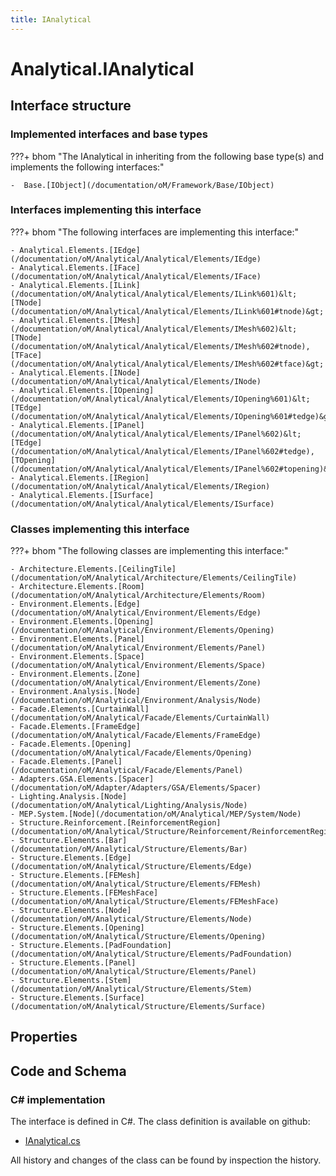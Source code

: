 ```yaml
---
title: IAnalytical
---
```


# Analytical.IAnalytical



## Interface structure

### Implemented interfaces and base types

???+ bhom "The IAnalytical in inheriting from the following base type(s) and implements the following interfaces:"

    -  Base.[IObject](/documentation/oM/Framework/Base/IObject)


### Interfaces implementing this interface

???+ bhom "The following interfaces are implementing this interface:"

    - Analytical.Elements.[IEdge](/documentation/oM/Analytical/Analytical/Elements/IEdge)
    - Analytical.Elements.[IFace](/documentation/oM/Analytical/Analytical/Elements/IFace)
    - Analytical.Elements.[ILink](/documentation/oM/Analytical/Analytical/Elements/ILink%601)&lt;[TNode](/documentation/oM/Analytical/Analytical/Elements/ILink%601#tnode)&gt;
    - Analytical.Elements.[IMesh](/documentation/oM/Analytical/Analytical/Elements/IMesh%602)&lt;[TNode](/documentation/oM/Analytical/Analytical/Elements/IMesh%602#tnode), [TFace](/documentation/oM/Analytical/Analytical/Elements/IMesh%602#tface)&gt;
    - Analytical.Elements.[INode](/documentation/oM/Analytical/Analytical/Elements/INode)
    - Analytical.Elements.[IOpening](/documentation/oM/Analytical/Analytical/Elements/IOpening%601)&lt;[TEdge](/documentation/oM/Analytical/Analytical/Elements/IOpening%601#tedge)&gt;
    - Analytical.Elements.[IPanel](/documentation/oM/Analytical/Analytical/Elements/IPanel%602)&lt;[TEdge](/documentation/oM/Analytical/Analytical/Elements/IPanel%602#tedge), [TOpening](/documentation/oM/Analytical/Analytical/Elements/IPanel%602#topening)&gt;
    - Analytical.Elements.[IRegion](/documentation/oM/Analytical/Analytical/Elements/IRegion)
    - Analytical.Elements.[ISurface](/documentation/oM/Analytical/Analytical/Elements/ISurface)


### Classes implementing this interface

???+ bhom "The following classes are implementing this interface:"

    - Architecture.Elements.[CeilingTile](/documentation/oM/Analytical/Architecture/Elements/CeilingTile)
    - Architecture.Elements.[Room](/documentation/oM/Analytical/Architecture/Elements/Room)
    - Environment.Elements.[Edge](/documentation/oM/Analytical/Environment/Elements/Edge)
    - Environment.Elements.[Opening](/documentation/oM/Analytical/Environment/Elements/Opening)
    - Environment.Elements.[Panel](/documentation/oM/Analytical/Environment/Elements/Panel)
    - Environment.Elements.[Space](/documentation/oM/Analytical/Environment/Elements/Space)
    - Environment.Elements.[Zone](/documentation/oM/Analytical/Environment/Elements/Zone)
    - Environment.Analysis.[Node](/documentation/oM/Analytical/Environment/Analysis/Node)
    - Facade.Elements.[CurtainWall](/documentation/oM/Analytical/Facade/Elements/CurtainWall)
    - Facade.Elements.[FrameEdge](/documentation/oM/Analytical/Facade/Elements/FrameEdge)
    - Facade.Elements.[Opening](/documentation/oM/Analytical/Facade/Elements/Opening)
    - Facade.Elements.[Panel](/documentation/oM/Analytical/Facade/Elements/Panel)
    - Adapters.GSA.Elements.[Spacer](/documentation/oM/Adapter/Adapters/GSA/Elements/Spacer)
    - Lighting.Analysis.[Node](/documentation/oM/Analytical/Lighting/Analysis/Node)
    - MEP.System.[Node](/documentation/oM/Analytical/MEP/System/Node)
    - Structure.Reinforcement.[ReinforcementRegion](/documentation/oM/Analytical/Structure/Reinforcement/ReinforcementRegion)
    - Structure.Elements.[Bar](/documentation/oM/Analytical/Structure/Elements/Bar)
    - Structure.Elements.[Edge](/documentation/oM/Analytical/Structure/Elements/Edge)
    - Structure.Elements.[FEMesh](/documentation/oM/Analytical/Structure/Elements/FEMesh)
    - Structure.Elements.[FEMeshFace](/documentation/oM/Analytical/Structure/Elements/FEMeshFace)
    - Structure.Elements.[Node](/documentation/oM/Analytical/Structure/Elements/Node)
    - Structure.Elements.[Opening](/documentation/oM/Analytical/Structure/Elements/Opening)
    - Structure.Elements.[PadFoundation](/documentation/oM/Analytical/Structure/Elements/PadFoundation)
    - Structure.Elements.[Panel](/documentation/oM/Analytical/Structure/Elements/Panel)
    - Structure.Elements.[Stem](/documentation/oM/Analytical/Structure/Elements/Stem)
    - Structure.Elements.[Surface](/documentation/oM/Analytical/Structure/Elements/Surface)


## Properties

## Code and Schema

### C# implementation

The interface is defined in C#. The class definition is available on github:

- [IAnalytical.cs](https://github.com/BHoM/BHoM/blob/develop/Analytical_oM/IAnalytical.cs)

All history and changes of the class can be found by inspection the history.
